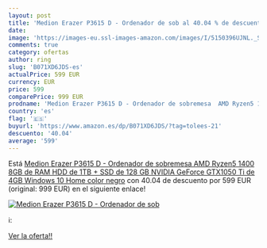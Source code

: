 ```yaml
---
layout: post
title: 'Medion Erazer P3615 D - Ordenador de sob al 40.04 % de descuento'
date: 
image: 'https://images-eu.ssl-images-amazon.com/images/I/5150396UJNL._SL200_.jpg'
comments: true
category: ofertas
author: ring
slug: 'B071XD6JDS-es'
actualPrice: 599 EUR
currency: EUR
price: 599
comparePrice: 999 EUR
prodname: 'Medion Erazer P3615 D - Ordenador de sobremesa  AMD Ryzen5 1400  8GB de RAM  HDD de 1TB + SSD de 128 GB  NVIDIA GeForce GTX1050 Ti de 4GB  Windows 10 Home  color negro'
country: 'es'
flag: '🇪🇸'
buyurl: 'https://www.amazon.es/dp/B071XD6JDS/?tag=tolees-21'
descuento: '40.04'
average: '599'
---
```


Está [Medion Erazer P3615 D - Ordenador de sobremesa  AMD Ryzen5 1400  8GB de RAM  HDD de 1TB + SSD de 128 GB  NVIDIA GeForce GTX1050 Ti de 4GB  Windows 10 Home  color negro](https://www.amazon.es/dp/B071XD6JDS/?tag=tolees-21) con 40.04 de descuento por 599 EUR (original: 999 EUR) en el siguiente enlace!

[![Medion Erazer P3615 D - Ordenador de sob](https://images-eu.ssl-images-amazon.com/images/I/5150396UJNL._SL200_.jpg)](https://www.amazon.es/dp/B071XD6JDS/?tag=tolees-21)

ℹ️:


[Ver la oferta!!](https://www.amazon.es/dp/B071XD6JDS/?tag=tolees-21)
